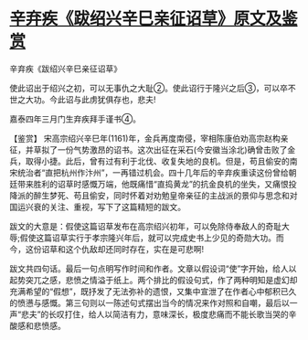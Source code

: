 # [辛弃疾《跋绍兴辛巳亲征诏草》原文及鉴赏](https://www.vrrw.net/wx/10348.html)

辛弃疾《跋绍兴辛巳亲征诏草》

使此诏出于绍兴之初，可以无事仇之大耻②。使此诏行于隆兴之后③，可以卒不世之大功。今此诏与此虏犹俱存也，悲夫!

嘉泰四年三月门生弃疾拜手谨书④。



【鉴赏】 宋高宗绍兴辛巳年(1161)年，金兵再度南侵，宰相陈康伯劝高宗赵构亲征，并草拟了一份气势激昂的诏书。这次出征在采石(今安徽当涂北)确曾击败了金兵，取得小捷。此后，曾有过有利于北伐、收复失地的良机。但是，苟且偷安的南宋统治者“直把杭州作汴州”，一再错过机会。四十几年后的辛弃疾重读这份曾给朝廷带来胜利的诏草时感慨万端，他既痛惜“直捣黄龙”的抗金良机的坐失，又痛恨投降派的醉生梦死、苟且偷安，同时怀着对劝勉皇帝亲征的主战派的景仰与思念和对国运兴衰的关注、重视，写下了这篇精短的跋文。

跋文的大意是：假使这篇诏草发布在高宗绍兴初年，可以免除侍奉敌人的奇耻大辱;假使这篇诏草实行于孝宗隆兴年后，就可以完成史书上少见的奇勋大功。而今，这份诏草和这个仇敌却还同时存在，实在是可悲啊!

跋文共四句话。最后一句点明写作时间和作者。文章以假设词“使”字开始，给人以起势突兀之感，悲愤之情溢于纸上。两个排比的假设句式，作了两种明知是虚幻却充满希望的“假想”，既抒发了无法弥补的遗恨，又集中宣泄了在作者心中郁积已久的愤懑与感慨。第三句则以一陈述句式摆出当今的情况来作对照和自嘲，最后以一声“悲夫”的长叹打住，给人以简洁有力，意味深长，极度悲痛而不能长歌当哭的辛酸感和悲愤感。

